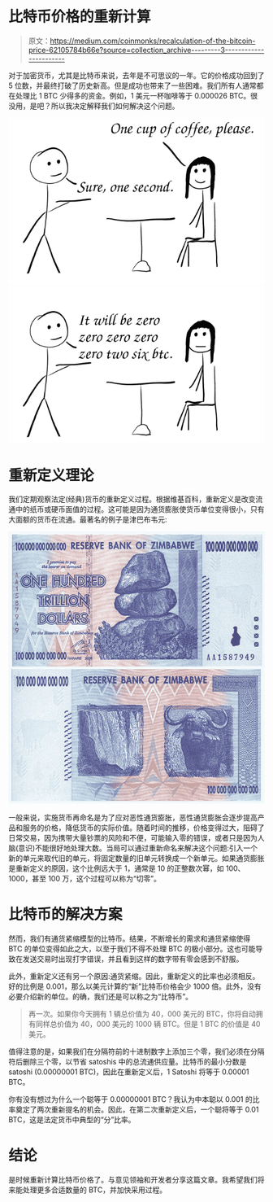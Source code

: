 # 比特币价格的重新计算

> 原文：<https://medium.com/coinmonks/recalculation-of-the-bitcoin-price-62105784b66e?source=collection_archive---------3----------------------->

对于加密货币，尤其是比特币来说，去年是不可思议的一年。它的价格成功回到了 5 位数，并最终打破了历史新高。但是成功也带来了一些困难。我们所有人通常都在处理比 1 BTC 少得多的资金。例如，1 美元一杯咖啡等于 0.000026 BTC。很没用，是吧？所以我决定解释我们如何解决这个问题。

![](img/d041cedae69bf3e879ea82e3654008d2.png)![](img/6a06476b37b35c326cdeab75d92094d0.png)

# 重新定义理论

我们定期观察法定(经典)货币的重新定义过程。根据维基百科，重新定义是改变流通中的纸币或硬币面值的过程。这可能是因为通货膨胀使货币单位变得很小，只有大面额的货币在流通。最著名的例子是津巴布韦元:

![](img/5d0bcdf724c2fa2c3eea7a647180b1d6.png)

一般来说，实施货币再命名是为了应对恶性通货膨胀，恶性通货膨胀会逐步提高产品和服务的价格，降低货币的实际价值。随着时间的推移，价格变得过大，阻碍了日常交易，因为携带大量钞票的风险和不便，可能输入零的错误，或者只是因为人脑(意识)不能很好地处理大数。当局可以通过重新命名来解决这个问题:引入一个新的单元来取代旧的单元，将固定数量的旧单元转换成一个新单元。如果通货膨胀是重新定义的原因，这个比例远大于 1，通常是 10 的正整数次幂，如 100、1000，甚至 100 万，这个过程可以称为“切零”。

# 比特币的解决方案

然而，我们有通货紧缩模型的比特币。结果，不断增长的需求和通货紧缩使得 BTC 的单位变得如此之大，以至于我们不得不处理 BTC 的极小部分。这也可能导致在发送交易时出现打字错误，并且看到这样的数字带有零会感到不舒服。

此外，重新定义还有另一个原因:通货紧缩。因此，重新定义的比率也必须相反。好的比例是 0.001，那么以美元计算的“新”比特币价格会少 1000 倍。此外，没有必要介绍新的单位。的确，我们还是可以称之为“比特币”。

> 再一次。如果你今天拥有 1 辆总价值为 40，000 美元的 BTC，你将自动拥有同样总价值为 40，000 美元的 1000 辆 BTC。但是 1 BTC 的价值是 40 美元。

值得注意的是，如果我们在分隔符前的十进制数字上添加三个零，我们必须在分隔符后删除三个零，以节省 satoshis 中的总流通供应量。比特币的最小分数是 satoshi (0.00000001 BTC)，因此在重新定义后，1 Satoshi 将等于 0.00001 BTC。

你有没有想过为什么一个聪等于 0.00000001 BTC？我认为中本聪以 0.001 的比率奠定了两次重新提名的机会。因此，在第二次重新定义后，一个聪将等于 0.01 BTC，这是法定货币中典型的“分”比率。

# 结论

是时候重新计算比特币价格了。与意见领袖和开发者分享这篇文章。我希望我们将来能处理更多合适数量的 BTC，并加快采用过程。